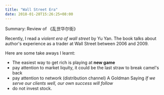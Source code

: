 ```yaml
---
title: "Wall Street Era"
date: 2018-01-28T15:26:25+08:00
---
```


Summary: Review of 《乱世华尔街》

<!--more-->

Recently, I read a *violent era of wall street* by Yu Yan. The book talks about author's experience as a trader at Wall Street between 2006 and 2009. 

Here are some take aways I learnt:
* The easiest way to get rich is playing at **new game**
* pay attention to market liquity, it could be the last straw to break camel's back
* pay attention to network (distribution channel) A Goldman Saying *If we serve our clients well, our own success will follow*
* do not invest stock.


